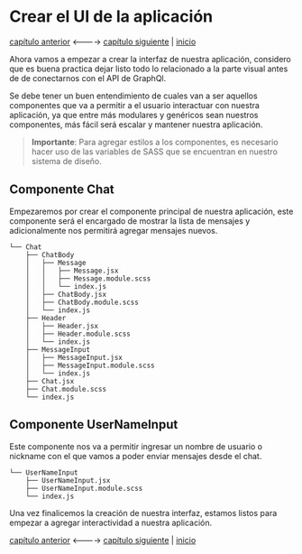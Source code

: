 # Crear el UI de la aplicación

[capítulo anterior](Chapter_04.md) <----> [capítulo siguiente](Chapter_06.md) | [inicio](README.md)

Ahora vamos a empezar a crear la interfaz de nuestra aplicación, considero que es buena practica dejar listo todo lo relacionado a la parte visual antes de de conectarnos con el API de GraphQl.

Se debe tener un buen entendimiento de cuales van a ser aquellos componentes que va a permitir a el usuario interactuar con nuestra aplicación, ya que entre más modulares y genéricos sean nuestros componentes, más fácil será escalar y mantener nuestra aplicación.

> **Importante**: Para agregar estilos a los componentes, es necesario hacer uso de las variables de SASS que se encuentran en nuestro sistema de diseño.

## Componente Chat

Empezaremos por crear el componente principal de nuestra aplicación, este componente será el encargado de mostrar la lista de mensajes y adicionalmente nos permitirá agregar mensajes nuevos.

```
└── Chat
    ├── ChatBody
    │   ├── Message
    │   │   ├── Message.jsx
    │   │   ├── Message.module.scss
    │   │   └── index.js
    │   ├── ChatBody.jsx
    │   ├── ChatBody.module.scss
    │   └── index.js
    ├── Header
    │   ├── Header.jsx
    │   ├── Header.module.scss
    │   └── index.js
    ├── MessageInput
    │   ├── MessageInput.jsx
    │   ├── MessageInput.module.scss
    │   └── index.js
    ├── Chat.jsx
    ├── Chat.module.scss
    └── index.js
```

## Componente UserNameInput

Este componente nos va a permitir ingresar un nombre de usuario o nickname con el que vamos a poder enviar mensajes desde el chat.

```
└── UserNameInput
    ├── UserNameInput.jsx
    ├── UserNameInput.module.scss
    └── index.js
```

Una vez finalicemos la creación de nuestra interfaz, estamos listos para empezar a agregar interactividad a nuestra aplicación.

[capítulo anterior](Chapter_04.md) <----> [capítulo siguiente](Chapter_06.md) | [inicio](README.md)
